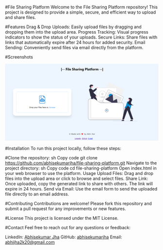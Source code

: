 #File Sharing Platform
Welcome to the File Sharing Platform repository! This project is designed to provide a simple, secure, and efficient way to upload and share files.

#Features
Drag & Drop Uploads: Easily upload files by dragging and dropping them into the upload area.
Progress Tracking: Visual progress indicators to show the status of your uploads.
Secure Links: Share files with links that automatically expire after 24 hours for added security.
Email Sending: Conveniently send files via email directly from the platform.

#Screenshots

<img src="./main-page.PNG" alt="main-page" width="auto"/>

#Installation
To run this project locally, follow these steps:

#Clone the repository:
sh
Copy code
git clone https://github.com/abhisekumarjha/file-sharing-platform.git
Navigate to the project directory:
sh
Copy code
cd file-sharing-platform
Open index.html in your web browser to use the platform.
Usage
Upload Files: Drag and drop files into the upload area or click to browse and select files.
Share Link: Once uploaded, copy the generated link to share with others. The link will expire in 24 hours.
Send via Email: Use the email form to send the uploaded file directly to an email address.

#Contributing
Contributions are welcome! Please fork this repository and submit a pull request for any improvements or new features.

#License
This project is licensed under the MIT License.

#Contact
Feel free to reach out for any questions or feedback:

LinkedIn: [ Abhisekumar Jha](https://www.linkedin.com/in/abhisekumarjha/)
GitHub: [abhisekumarjha](https://github.com/abhisekumarjha)
Email: abhijha2k20@gmail.com
